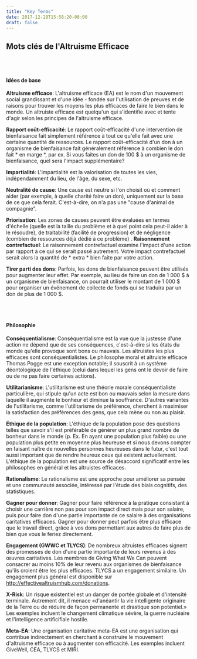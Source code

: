 ```yaml
---
title: "Key Terms"
date: 2017-12-28T15:58:20-08:00
draft: false
---
```


## Mots clés de l'Altruisme Efficace
<br> <br>

#### Idées de base
**Altruisme efficace**: L'altruisme efficace (EA) est le nom d'un mouvement social grandissant et d'une idée - fondée sur l'utilisation de preuves et de raisons pour trouver les moyens les plus efficaces de faire le bien dans le monde. Un altruiste efficace est quelqu'un qui s'identifie avec et tente d'agir selon les principes de l'altruisme efficace.

**Rapport coût-efficacité**: Le rapport coût-efficacité d'une intervention de bienfaisance fait simplement référence à tout ce qu'elle fait avec une certaine quantité de ressources. Le rapport coût-efficacité d'un don à un organisme de bienfaisance fait généralement référence à combien le don fait * en marge *, par ex. Si vous faites un don de 100 $ à un organisme de bienfaisance, quel sera l'impact supplémentaire?

**Impartialité**: L'impartialité est la valorisation de toutes les vies, indépendamment du lieu, de l'âge, du sexe, etc.

**Neutralité de cause**: Une cause est neutre si l'on choisit où et comment aider (par exemple, à quelle charité faire un don), uniquement sur la base de ce que cela ferait. C'est-à-dire, on n'a pas une "cause d'animal de compagnie".

**Priorisation**: Les zones de causes peuvent être évaluées en termes d'échelle (quelle est la taille du problème et à quel point cela peut-il aider à le résoudre), de traitabilité (facilité de progression) et de négligence (combien de ressources déjà dédié à ce problème)
.
**Raisonnement contrefactuel**: Le raisonnement contrefactuel examine l'impact d'une action par rapport à ce qui se serait passé autrement. Votre impact contrefactuel serait alors la quantité de * extra * bien faite par votre action.

**Tirer parti des dons**: Parfois, les dons de bienfaisance peuvent être utilisés pour augmenter leur effet. Par exemple, au lieu de faire un don de 1 000 $ à un organisme de bienfaisance, on pourrait utiliser le montant de 1 000 $ pour organiser un événement de collecte de fonds qui se traduira par un don de plus de 1 000 $.

<br> <br>

#### Philosophie
**Conséquentialisme**: Conséquentialisme est la vue que la justesse d'une action ne dépend que de ses conséquences, c'est-à-dire si les états du monde qu'elle provoque sont bons ou mauvais. Les altruistes les plus efficaces sont conséquentialistes. Le philosophe moral et altruiste efficace Thomas Pogge est une exception notable; il souscrit à un système déontologique de l'éthique (celui dans lequel les gens ont le devoir de faire ou de ne pas faire certaines actions).

**Utilitarianisme**: L'utilitarisme est une théorie morale conséquentialiste particulière, qui stipule qu'un acte est bon ou mauvais selon la mesure dans laquelle il augmente le bonheur et diminue la souffrance. D'autres variantes de l'utilitarisme, comme l'utilitarisme de préférence, cherchent à maximiser la satisfaction des préférences des gens, que cela mène ou non au plaisir.

**Éthique de la population**: L'éthique de la population pose des questions telles que savoir s'il est préférable de générer un plus grand nombre de bonheur dans le monde (p. Ex. En ayant une population plus faible) ou une population plus petite en moyenne plus heureuse et si nous devons compter en faisant naître de nouvelles personnes heureuses dans le futur, c'est tout aussi important que de rendre heureux ceux qui existent actuellement.
L'éthique de la population est une source de désaccord significatif entre les philosophes en général et les altruistes efficaces.

**Rationalisme**: Le rationalisme est une approche pour améliorer sa pensée et une communauté associée, intéressé par l'étude des biais cognitifs, des statistiques.

**Gagner pour donner**: Gagner pour faire référence à la pratique consistant à choisir une carrière non pas pour son impact direct mais pour son salaire, puis pour faire don d'une partie importante de ce salaire à des organisations caritatives efficaces. Gagner pour donner peut parfois être plus efficace que le travail direct, grâce à vos dons permettant aux autres de faire plus de bien que vous le feriez directement.

**Engagement (GWWC et TLYCS)**: De nombreux altruistes efficaces signent des promesses de don d'une partie importante de leurs revenus à des œuvres caritatives. Les membres de Giving What We Can peuvent consacrer au moins 10% de leur revenu aux organismes de bienfaisance qu'ils croient être les plus efficaces. TLYCS a un engagement similaire. Un engagement plus général est disponible sur http://effectivealtruismhub.com/donations.

**X-Risk**: Un risque existentiel est un danger de portée globale et d'intensité terminale. Autrement dit, il menace «d'anéantir la vie intelligente originaire de la Terre ou de réduire de façon permanente et drastique son potentiel.» Les exemples incluent le changement climatique sévère, la guerre nucléaire et l'intelligence artificifiale hostile.

**Meta-EA**: Une organisation caritative meta-EA est une organisation qui contribue indirectement en cherchant à construire le mouvement d'altruisme efficace ou à augmenter son efficacité. Les exemples incluent GiveWell, CEA, TLYCS et MIRI.